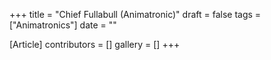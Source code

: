 +++
title = "Chief Fullabull (Animatronic)"
draft = false
tags = ["Animatronics"]
date = ""

[Article]
contributors = []
gallery = []
+++